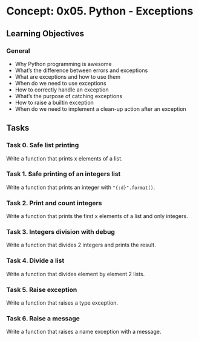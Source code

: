 # Concept: 0x05. Python - Exceptions

## Learning Objectives

### General

- Why Python programming is awesome
- What’s the difference between errors and exceptions
- What are exceptions and how to use them
- When do we need to use exceptions
- How to correctly handle an exception
- What’s the purpose of catching exceptions
- How to raise a builtin exception
- When do we need to implement a clean-up action after an exception

## Tasks

### Task 0. Safe list printing

Write a function that prints x elements of a list.

### Task 1. Safe printing of an integers list

Write a function that prints an integer with `"{:d}".format()`.

### Task 2. Print and count integers

Write a function that prints the first x elements of a list and only integers.

### Task 3. Integers division with debug

Write a function that divides 2 integers and prints the result.

### Task 4. Divide a list

Write a function that divides element by element 2 lists.

### Task 5. Raise exception

Write a function that raises a type exception.

### Task 6. Raise a message

Write a function that raises a name exception with a message.